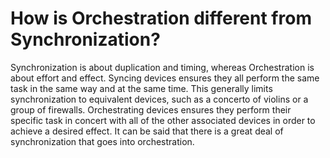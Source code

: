 # How is Orchestration different from Synchronization?

Synchronization is about duplication and timing, whereas Orchestration is about effort and effect. Syncing devices ensures they all perform the same task in the same way and at the same time. This generally limits synchronization to equivalent devices, such as a concerto of violins or a group of firewalls. Orchestrating devices ensures they perform their specific task in concert with all of the other associated devices in order to achieve a desired effect. It can be said that there is a great deal of synchronization that goes into orchestration.